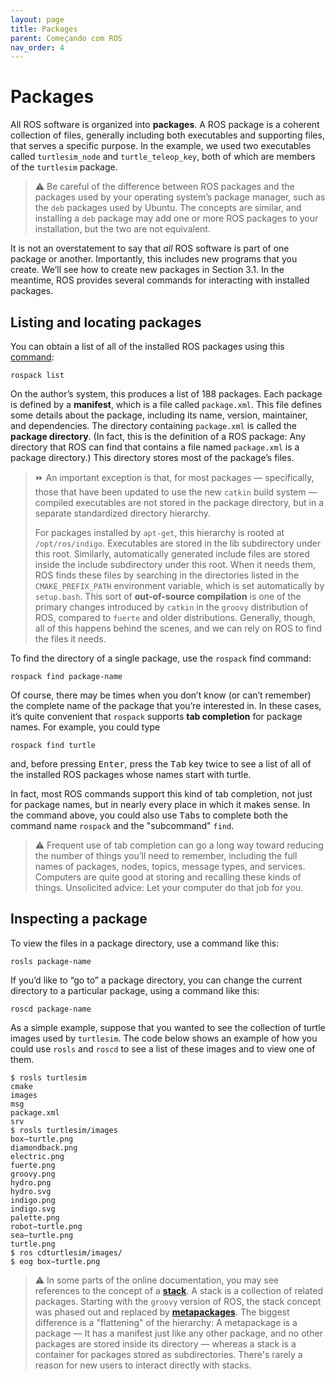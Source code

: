 ```yaml
---
layout: page
title: Packages
parent: Começando com ROS
nav_order: 4
---
```


# Packages

All ROS software is organized into **packages**. A ROS package is a coherent collection of files,
generally including both executables and supporting files, that serves a specific purpose.
In the example, we used two executables called `turtlesim_node` and `turtle_teleop_key`,
both of which are members of the `turtlesim` package.

> ⚠️ Be careful of the difference between ROS packages and the packages used by your
operating system’s package manager, such as the `deb` packages used by Ubuntu.
The concepts are similar, and installing a `deb` package may add one or more ROS
packages to your installation, but the two are not equivalent.

It is not an overstatement to say that _all_ ROS software is part of one package or another.
Importantly, this includes new programs that you create. We’ll see how to create new packages in Section 3.1. 
In the meantime, ROS provides several commands for interacting with
installed packages.

## Listing and locating packages

You can obtain a list of all of the installed ROS packages
using this [command](http://wiki.ros.org/rospack):

```
rospack list
```
On the author’s system, this produces a list of 188 packages.
Each package is defined by a **manifest**, which is a file called `package.xml`. This file
defines some details about the package, including its name, version, maintainer, and dependencies.
The directory containing `package.xml` is called the **package directory**. (In
fact, this is the definition of a ROS package: Any directory that ROS can find that contains
a file named `package.xml` is a package directory.) This directory stores most of the package’s files.

> ⏩ An important exception is that, for most packages — specifically, those that have
> been updated to use the new `catkin` build system — compiled executables are not
> stored in the package directory, but in a separate standardized directory hierarchy.
>
> For packages installed by `apt-get`, this hierarchy is rooted at `/opt/ros/indigo`. 
> Executables are stored in the lib subdirectory under this root. Similarly, automatically
> generated include files are stored inside the include subdirectory under this root.
> When it needs them, ROS finds these files by searching in the directories listed in the
> `CMAKE_PREFIX_PATH` environment variable, which is set automatically by
> `setup.bash`. This sort of **out-of-source compilation** is one of the primary changes
> introduced by `catkin` in the `groovy` distribution of ROS, compared to `fuerte` and
> older distributions. Generally, though, all of this happens behind the scenes, and
> we can rely on ROS to find the files it needs.

To find the directory of a single package, use the `rospack` find command:
```
rospack find package-name
```
Of course, there may be times when you don’t know (or can’t remember) the complete
name of the package that you’re interested in. In these cases, it’s quite convenient that
`rospack` supports **tab completion** for package names. For example, you could type
```
rospack find turtle
```
and, before pressing <kbd>Enter</kbd>, press the <kbd>Tab</kbd> key twice to see a list of all of the installed ROS
packages whose names start with turtle.
  
In fact, most ROS commands support this kind of tab completion, not just for package names, but in nearly every place in which it makes sense. In the command above,
you could also use <kbd>Tab</kbd>s to complete both the command name `rospack` and the "subcommand" `find`.

> ⚠️ Frequent use of tab completion can go a long way toward reducing the number of
> things you’ll need to remember, including the full names of packages, nodes, topics, message types, and services. Computers are quite good at storing and recalling
> these kinds of things. Unsolicited advice: Let your computer do that job for you.

## Inspecting a package

To view the files in a package directory, use a command like this:
```
rosls package-name
```
If you’d like to “go to” a package directory, you can change the current directory to a particular package, using a command like this:
```
roscd package-name
```

As a simple example, suppose that you wanted to see the collection of turtle images used
by `turtlesim`. The code below shows an example of how you could use `rosls` and `roscd` to see a
list of these images and to view one of them.
```console
$ rosls turtlesim
cmake
images
msg
package.xml
srv
$ rosls turtlesim/images
box−turtle.png
diamondback.png
electric.png
fuerte.png
groovy.png
hydro.png
hydro.svg
indigo.png
indigo.svg
palette.png
robot−turtle.png
sea−turtle.png
turtle.png
$ ros cdturtlesim/images/
$ eog box−turtle.png
```

> ⚠️ In some parts of the online documentation, you may see references to the concept of a [**stack**](http://wiki.ros.org/rosbuild/Stacks). A stack is a collection of related packages. Starting with the
> `groovy` version of ROS, the stack concept was phased out and replaced by [**metapackages**](http://wiki.ros.org/catkin/package.xml).
> The biggest difference is a "flattening" of the hierarchy: A metapackage is a package — It has a manifest just like any other package, and no other
packages are stored inside its directory — whereas a stack is a container for packages stored as subdirectories. There's rarely a reason for new users to interact directly
with stacks.
